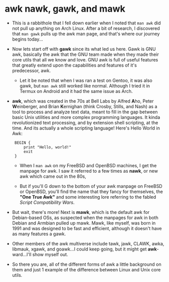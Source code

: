 awk nawk, gawk, and mawk
========================

* This is a rabbithole that I fell down earlier when I noted that `man awk` did not pull up anything on Arch Linux. After a bit of research, I discovered that `man gawk` pulls up the awk man page, and that's where our journey begins today...

* Now lets start off with **gawk** since its what led us here. Gawk is GNU awk, basically the awk that the GNU team made when they made their core utils that all we know and love. GNU awk is full of useful features that greatly extend upon the capabilities and features of it's predecessor, awk.

    * Let it be noted that when I was ran a test on Gentoo, it was also gawk, but `man awk` still worked like normal. Although I tried it in Termux on Android and it had the same issue as Arch.

* **awk**, which was created in the 70s at Bell Labs by Alfred **A**ho, Peter **W**einberger, and Brian **K**ernighan (think Crosby, Stills, and Nash) as a tool to process and analyze text data, meant to fill in the gap between basic Unix utilities and more complex programming languages. It kinda revolutionized text processing, and by extension shell scripting, at the time. And its actually a whole scripting language! Here's Hello World in Awk:

   ``` 
    BEGIN {
        print "Hello, world!"
        exit
    }
    ```


    * When I `man awk` on my FreeBSD and OpenBSD machines, I get the manpage for awk. I saw it referred to a few times as **nawk**, or new awk which came out in the 80s,

    * But if you'll G down to the bottom of your awk manpage on FreeBSD or OpenBSD, you'll find the name that they fancy for themselves, the **"One True Awk"** and some interesting lore referring to the fabled *Script Compatibility Wars*. 

* But wait, there's more! Next is **mawk**, which is the default awk for Debian-based OSs, as suspected when the manpages for awk in both Debian and Armbian pulled up mawk. Mawk, like myself, was born in 1991 and was designed to be fast and efficient, although it doesn't have as many features a gawk.  

* Other members of the awk multiverse include tawk, jawk, CLAWK, awka, libmauk, xgawk, and goawk...I could keep going, but it might get **awk**-ward...I'll show myself out.

* So there you are, all of the different forms of awk a little background on them and just 1 example of the difference between Linux and Unix core utils. 

